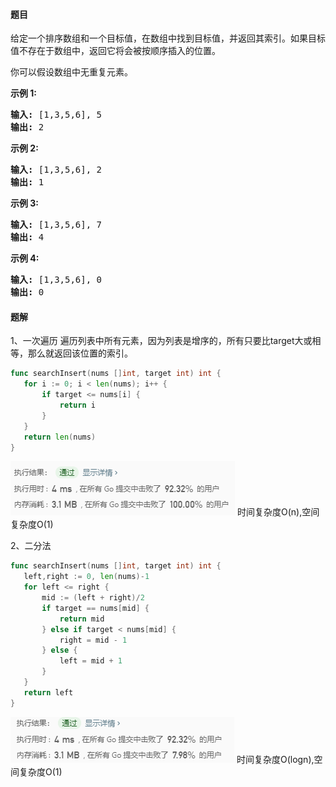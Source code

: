 #### 题目
<p>给定一个排序数组和一个目标值，在数组中找到目标值，并返回其索引。如果目标值不存在于数组中，返回它将会被按顺序插入的位置。</p>

<p>你可以假设数组中无重复元素。</p>

<p><strong>示例 1:</strong></p>

<pre><strong>输入:</strong> [1,3,5,6], 5
<strong>输出:</strong> 2
</pre>

<p><strong>示例&nbsp;2:</strong></p>

<pre><strong>输入:</strong> [1,3,5,6], 2
<strong>输出:</strong> 1
</pre>

<p><strong>示例 3:</strong></p>

<pre><strong>输入:</strong> [1,3,5,6], 7
<strong>输出:</strong> 4
</pre>

<p><strong>示例 4:</strong></p>

<pre><strong>输入:</strong> [1,3,5,6], 0
<strong>输出:</strong> 0
</pre>


 #### 题解
 1、一次遍历
 遍历列表中所有元素，因为列表是增序的，所有只要比target大或相等，那么就返回该位置的索引。
 ```go
 func searchInsert(nums []int, target int) int {
 	for i := 0; i < len(nums); i++ {
 		if target <= nums[i] {
 			return i
 		}
 	}
 	return len(nums)
 }
 ```
 ![](https://raw.githubusercontent.com/betterfor/cloudImage/master/images/2020-03-05/003501.png)
 时间复杂度O(n),空间复杂度O(1)
 
 2、二分法
 ```go
 func searchInsert(nums []int, target int) int {
 	left,right := 0, len(nums)-1
 	for left <= right {
 		mid := (left + right)/2
 		if target == nums[mid] {
 			return mid
 		} else if target < nums[mid] {
 			right = mid - 1
 		} else {
 			left = mid + 1
 		}
 	}
 	return left
 }
 ```
 ![](https://raw.githubusercontent.com/betterfor/cloudImage/master/images/2020-03-05/003502.png)
 时间复杂度O(logn),空间复杂度O(1)
